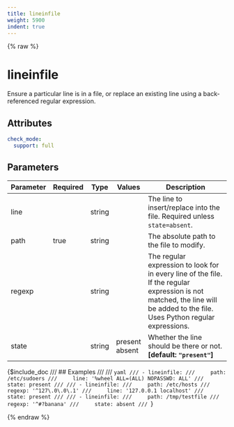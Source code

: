 ```yaml
---
title: lineinfile
weight: 5900
indent: true
---
```


{% raw %}
# lineinfile

Ensure a particular line is in a file, or replace an existing line using a back-referenced regular expression.

## Attributes

```yaml
check_mode:
  support: full
```

## Parameters

| Parameter | Required | Type   | Values            | Description                                                                                                                                                                  |
|-----------|----------|--------|-------------------|------------------------------------------------------------------------------------------------------------------------------------------------------------------------------|
| line      |          | string |                   | The line to insert/replace into the file. Required unless `state=absent`.                                                                                                    |
| path      | true     | string |                   | The absolute path to the file to modify.                                                                                                                                     |
| regexp    |          | string |                   | The regular expression to look for in every line of the file. If the regular expression is not matched, the line will be added to the file. Uses Python regular expressions. |
| state     |          | string | present<br>absent | Whether the line should be there or not. **[default: `"present"`]**                                                                                                          |

{$include_doc /// ## Examples
///
/// ```yaml
/// - lineinfile:
///     path: /etc/sudoers
///     line: '%wheel ALL=(ALL) NOPASSWD: ALL'
///     state: present
///
/// - lineinfile:
///     path: /etc/hosts
///     regexp: '^127\.0\.0\.1'
///     line: '127.0.0.1 localhost'
///     state: present
///
/// - lineinfile:
///     path: /tmp/testfile
///     regexp: '^#?banana'
///     state: absent
/// ```}

{% endraw %}